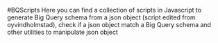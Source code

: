 #BQScripts
Here you can find a collection of scripts in Javascript to generate Big Query schema from a json object (script edited from oyvindholmstad), check if a json object match a Big Query schema and other utilities to manipulate json object